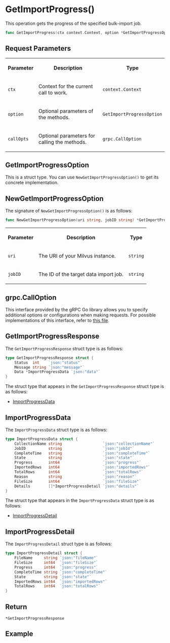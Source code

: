 # GetImportProgress()

This operation gets the progress of the specified bulk-import job.

```go
func GetImportProgress(ctx context.Context, option *GetImportProgressOption) (*GetImportProgressResponse, error)
```

## Request Parameters

<table>
   <tr>
     <th><p>Parameter</p></th>
     <th><p>Description</p></th>
     <th><p>Type</p></th>
   </tr>
   <tr>
     <td><p><code>ctx</code></p></td>
     <td><p>Context for the current call to work.</p></td>
     <td><p><code>context.Context</code></p></td>
   </tr>
   <tr>
     <td><p><code>option</code></p></td>
     <td><p>Optional parameters of the methods.</p></td>
     <td><p><code>GetImportProgressOption</code></p></td>
   </tr>
   <tr>
     <td><p><code>callOpts</code></p></td>
     <td><p>Optional parameters for calling the methods.</p></td>
     <td><p><code>grpc.CallOption</code></p></td>
   </tr>
</table>

## GetImportProgressOption

This is a struct type. You can use `NewGetImportProgressOption()` to get its concrete implementation.

## NewGetImportProgressOption

The signature of `NewGetImportProgressOption()` is as follows:

```go
func NewGetImportProgressOption(uri string, jobID string) *GetImportProgressOption
```

<table>
   <tr>
     <th><p>Parameter</p></th>
     <th><p>Description</p></th>
     <th><p>Type</p></th>
   </tr>
   <tr>
     <td><p><code>uri</code></p></td>
     <td><p>The URI of your Milvus instance.</p></td>
     <td><p><code>string</code></p></td>
   </tr>
   <tr>
     <td><p><code>jobID</code></p></td>
     <td><p>The ID of the target data import job.</p></td>
     <td><p><code>string</code></p></td>
   </tr>
</table>

## grpc.CallOption

This interface provided by the gRPC Go library allows you to specify additional options or configurations when making requests. For possible implementations of this interface, refer to [this file](https://github.com/grpc/grpc-go/blob/v1.69.4/rpc_util.go#L174).

## GetImportProgressResponse

The `GetImportProgressResponse` struct type is as follows:

```go
type GetImportProgressResponse struct {
    Status  int    `json:"status"`
    Message string `json:"message"`     
    Data *ImportProgressData `json:"data"`
}
```

The struct type that appears in the `GetImportProgressResponse` struct type is as follows:

- [ImportProgressData](GetImportProgress.md#ImportProgressData)

## ImportProgressData

The `ImportProgressData` struct type is as follows:

```go
type ImportProgressData struct {
    CollectionName string                  `json:"collectionName"`
    JobID          string                  `json:"jobId"`
    CompleteTime   string                  `json:"completeTime"`
    State          string                  `json:"state"`
    Progress       int64                   `json:"progress"`
    ImportedRows   int64                   `json:"importedRows"`
    TotalRows      int64                   `json:"totalRows"`
    Reason         string                  `json:"reason"`
    FileSize       int64                   `json:"fileSize"`
    Details        []*ImportProgressDetail `json:"details"`
}
```

The struct type that appears in the `ImportProgressData` struct type is as follows:

- [ImportProgressDetail](GetImportProgress.md#ImportProgressDetail)

## ImportProgressDetail

The `ImportProgressDetail` struct type is as follows:

```go
type ImportProgressDetail struct {
    FileName     string `json:"fileName"`
    FileSize     int64  `json:"fileSize"`
    Progress     int64  `json:"progress"`
    CompleteTime string `json:"completeTime"`
    State        string `json:"state"`
    ImportedRows int64  `json:"importedRows"`
    TotalRows    int64  `json:"totalRows"`
}
```

## Return

`*GetImportProgressResponse`

## Example

```go

```


